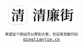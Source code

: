 <br />

<p align="center">
  <a href="https://qinglianjie.cn">
    <img width="220px" alt="Logo" src="./icon.svg" />
  </a>
</p>

<p align="center">
  <small>希望这个网站可以帮到大家，欢迎来贡献代码</small>
  <br />
  <a href="https://qinglianjie.cn"><samp>qinglianjie.cn</samp></a>
</p>

<br />
